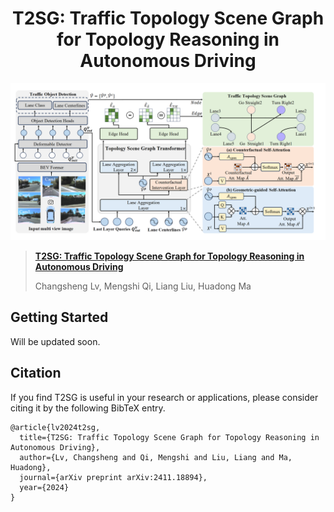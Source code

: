 <div align="center">
<h1>
<b>
T2SG: Traffic Topology Scene Graph for Topology Reasoning in Autonomous Driving</b>
</h1>
</div>

<p align="center"><img src="./figs/method.png" width="800"/></p>

> **[T2SG: Traffic Topology Scene Graph for Topology Reasoning in Autonomous Driving](https://arxiv.org/pdf/2411.18894)**
>
> Changsheng Lv, Mengshi Qi, Liang Liu, Huadong Ma

## Getting Started
Will be updated soon.

## Citation
If you find T2SG is useful in your research or applications, please consider citing it by the following BibTeX entry.


```
@article{lv2024t2sg,
  title={T2SG: Traffic Topology Scene Graph for Topology Reasoning in Autonomous Driving},
  author={Lv, Changsheng and Qi, Mengshi and Liu, Liang and Ma, Huadong},
  journal={arXiv preprint arXiv:2411.18894},
  year={2024}
}
```





